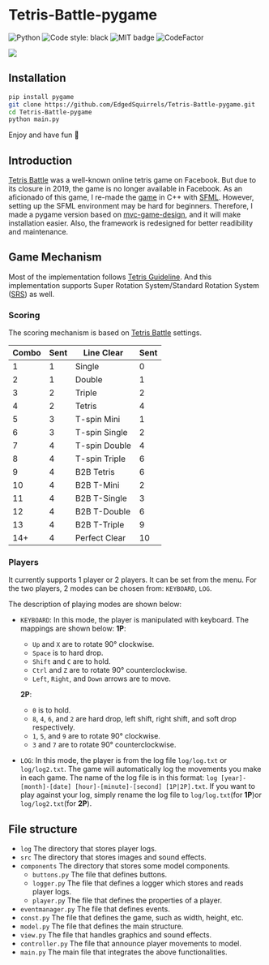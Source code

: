 # Tetris-Battle-pygame
 ![Python](https://img.shields.io/badge/python-3670A0?style=flat-square&logo=python&logoColor=ffdd54) ![Code style: black](https://img.shields.io/badge/code%20style-black-000000.svg?style=flat-square) ![MIT badge](https://img.shields.io/github/license/EdgedSquirrels/Tetris-Battle-pygame?style=flat-square) ![CodeFactor](https://www.codefactor.io/repository/github/edgedsquirrels/tetris-battle-pygame/badge?style=flat-square)
 
 ![](https://i.imgur.com/xEjrVIU.png)
## Installation
```bash
pip install pygame
git clone https://github.com/EdgedSquirrels/Tetris-Battle-pygame.git
cd Tetris-Battle-pygame
python main.py
```
Enjoy and have fun :slightly_smiling_face:
## Introduction
[Tetris Battle](https://tetris.fandom.com/wiki/Tetris_Battle) was a well-known online tetris game on Facebook. But due to its closure in 2019, the game is no longer available in Facebook. As an aficionado of this game, I re-made the [game](https://github.com/EdgedSquirrels/Tetris-Battle) in C++ with [SFML](https://www.sfml-dev.org/). However, setting up the SFML environment may be hard for beginners. Therefore, I made a pygame version based on [mvc-game-design](https://github.com/wesleywerner/mvc-game-design), and it will make installation easier. Also, the framework is redesigned for better readibility and maintenance.

## Game Mechanism
Most of the implementation follows [Tetris Guideline](https://tetris.fandom.com/wiki/Tetris_Guideline). And this implementation supports Super Rotation System/Standard Rotation System ([SRS](https://tetris.fandom.com/wiki/SRS)) as well.

### Scoring
The scoring mechanism is based on [Tetris Battle](https://tetris.fandom.com/wiki/Tetris_Battle#Garbage) settings.

| Combo | Sent | Line Clear    | Sent |
| ----- | ---- | ------------- | ---- |
| 1     | 1    | Single        | 0    |
| 2     | 1    | Double        | 1    |
| 3     | 2    | Triple        | 2    |
| 4     | 2    | Tetris        | 4    |
| 5     | 3    | T-spin Mini   | 1    |
| 6     | 3    | T-spin Single | 2    |
| 7     | 4    | T-spin Double | 4    |
| 8     | 4    | T-spin Triple | 6    |
| 9     | 4    | B2B Tetris    | 6    |
| 10    | 4    | B2B T-Mini    | 2    |
| 11    | 4    | B2B T-Single  | 3    |
| 12    | 4    | B2B T-Double  | 6    |
| 13    | 4    | B2B T-Triple  | 9    |
| 14+   | 4    | Perfect Clear | 10   |

### Players
It currently supports 1 player or 2 players. It can be set from the menu. For the two players, 2 modes can be chosen from: `KEYBOARD`, `LOG`.

The description of playing modes are shown below:
- `KEYBOARD`:
  In this mode, the player is manipulated with keyboard. The  mappings are shown below:
  **1P**:
  - `Up` and `X` are to rotate 90° clockwise.
  - `Space` is to hard drop.
  - `Shift` and `C` are to hold.
  - `Ctrl` and `Z` are to rotate 90° counterclockwise.
  - `Left`, `Right`, and `Down` arrows are to move. 

  **2P**:
  - `0` is to hold.
  - `8`, `4`, `6`, and `2` are hard drop, left shift, right shift, and soft drop respectively.
  - `1`, `5`, and `9` are to rotate 90° clockwise.
  - `3` and `7` are to rotate 90° counterclockwise.
- `LOG`:
  In this mode, the player is from the log file `log/log.txt` or `log/log2.txt`. The game will automatically log the movements you make in each game. The name of the log file is in this format: `log [year]-[month]-[date] [hour]-[minute]-[second] [1P|2P].txt`. If you want to play against your log, simply rename the log file to `log/log.txt`(for **1P**)or `log/log2.txt`(for **2P**).


## File structure
- `log`
The directory that stores player logs.
- `src`
The directory that stores images and sound effects.
- `components`
The directory that stores some model components.
  - `buttons.py`
    The file that defines buttons.
  - `logger.py`
    The file that defines a logger which stores and reads player logs.
  - `player.py`
    The file that defines the properties of a player.
- `eventmanager.py`
The file that defines events.
- `const.py`
The file that defines the game, such as width, height, etc.
- `model.py`
The file that defines the main structure.
- `view.py`
The file that handles graphics and sound effects.
- `controller.py`
The file that announce player movements to model.
- `main.py`
The main file that integrates the above functionalities.